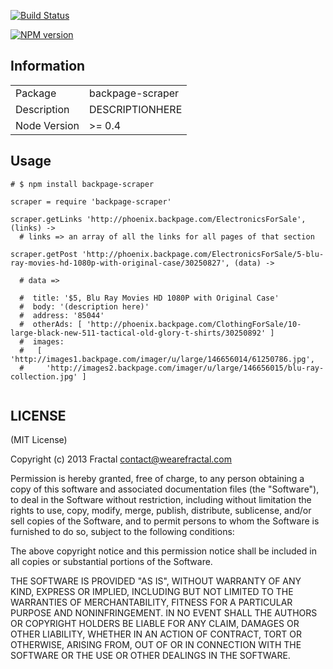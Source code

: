 [![Build Status](https://travis-ci.org/wearefractal/APPNAME.png?branch=master)](https://travis-ci.org/wearefractal/APPNAME)

[![NPM version](https://badge.fury.io/js/APPNAME.png)](http://badge.fury.io/js/APPNAME)

## Information

<table>
<tr> 
<td>Package</td><td>backpage-scraper</td>
</tr>
<tr>
<td>Description</td>
<td>DESCRIPTIONHERE</td>
</tr>
<tr>
<td>Node Version</td>
<td>>= 0.4</td>
</tr>
</table>

## Usage

```coffee-script
# $ npm install backpage-scraper 

scraper = require 'backpage-scraper'

scraper.getLinks 'http://phoenix.backpage.com/ElectronicsForSale', (links) ->
  # links => an array of all the links for all pages of that section

scraper.getPost 'http://phoenix.backpage.com/ElectronicsForSale/5-blu-ray-movies-hd-1080p-with-original-case/30250827', (data) ->
  
  # data =>
 
  #  title: '$5, Blu Ray Movies HD 1080P with Original Case'
  #  body: '(description here)'
  #  address: '85044'
  #  otherAds: [ 'http://phoenix.backpage.com/ClothingForSale/10-large-black-new-511-tactical-old-glory-t-shirts/30250892' ]
  #  images:
  #   [ 'http://images1.backpage.com/imager/u/large/146656014/61250786.jpg',
  #     'http://images2.backpage.com/imager/u/large/146656015/blu-ray-collection.jpg' ]
 
```

## LICENSE

(MIT License)

Copyright (c) 2013 Fractal <contact@wearefractal.com>

Permission is hereby granted, free of charge, to any person obtaining
a copy of this software and associated documentation files (the
"Software"), to deal in the Software without restriction, including
without limitation the rights to use, copy, modify, merge, publish,
distribute, sublicense, and/or sell copies of the Software, and to
permit persons to whom the Software is furnished to do so, subject to
the following conditions:

The above copyright notice and this permission notice shall be
included in all copies or substantial portions of the Software.

THE SOFTWARE IS PROVIDED "AS IS", WITHOUT WARRANTY OF ANY KIND,
EXPRESS OR IMPLIED, INCLUDING BUT NOT LIMITED TO THE WARRANTIES OF
MERCHANTABILITY, FITNESS FOR A PARTICULAR PURPOSE AND
NONINFRINGEMENT. IN NO EVENT SHALL THE AUTHORS OR COPYRIGHT HOLDERS BE
LIABLE FOR ANY CLAIM, DAMAGES OR OTHER LIABILITY, WHETHER IN AN ACTION
OF CONTRACT, TORT OR OTHERWISE, ARISING FROM, OUT OF OR IN CONNECTION
WITH THE SOFTWARE OR THE USE OR OTHER DEALINGS IN THE SOFTWARE.
